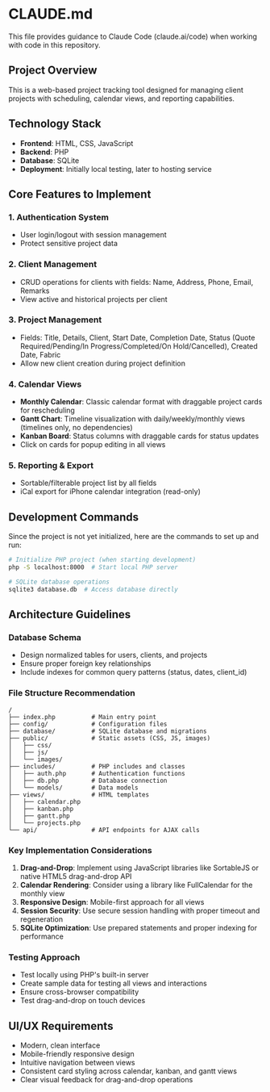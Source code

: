 # CLAUDE.md

This file provides guidance to Claude Code (claude.ai/code) when working with code in this repository.

## Project Overview

This is a web-based project tracking tool designed for managing client projects with scheduling, calendar views, and reporting capabilities.

## Technology Stack

- **Frontend**: HTML, CSS, JavaScript
- **Backend**: PHP
- **Database**: SQLite
- **Deployment**: Initially local testing, later to hosting service

## Core Features to Implement

### 1. Authentication System
- User login/logout with session management
- Protect sensitive project data

### 2. Client Management
- CRUD operations for clients with fields: Name, Address, Phone, Email, Remarks
- View active and historical projects per client

### 3. Project Management
- Fields: Title, Details, Client, Start Date, Completion Date, Status (Quote Required/Pending/In Progress/Completed/On Hold/Cancelled), Created Date, Fabric
- Allow new client creation during project definition

### 4. Calendar Views
- **Monthly Calendar**: Classic calendar format with draggable project cards for rescheduling
- **Gantt Chart**: Timeline visualization with daily/weekly/monthly views (timelines only, no dependencies)
- **Kanban Board**: Status columns with draggable cards for status updates
- Click on cards for popup editing in all views

### 5. Reporting & Export
- Sortable/filterable project list by all fields
- iCal export for iPhone calendar integration (read-only)

## Development Commands

Since the project is not yet initialized, here are the commands to set up and run:

```bash
# Initialize PHP project (when starting development)
php -S localhost:8000  # Start local PHP server

# SQLite database operations
sqlite3 database.db  # Access database directly
```

## Architecture Guidelines

### Database Schema
- Design normalized tables for users, clients, and projects
- Ensure proper foreign key relationships
- Include indexes for common query patterns (status, dates, client_id)

### File Structure Recommendation
```
/
├── index.php          # Main entry point
├── config/            # Configuration files
├── database/          # SQLite database and migrations
├── public/            # Static assets (CSS, JS, images)
│   ├── css/
│   ├── js/
│   └── images/
├── includes/          # PHP includes and classes
│   ├── auth.php       # Authentication functions
│   ├── db.php         # Database connection
│   └── models/        # Data models
├── views/             # HTML templates
│   ├── calendar.php
│   ├── kanban.php
│   ├── gantt.php
│   └── projects.php
└── api/               # API endpoints for AJAX calls
```

### Key Implementation Considerations

1. **Drag-and-Drop**: Implement using JavaScript libraries like SortableJS or native HTML5 drag-and-drop API
2. **Calendar Rendering**: Consider using a library like FullCalendar for the monthly view
3. **Responsive Design**: Mobile-first approach for all views
4. **Session Security**: Use secure session handling with proper timeout and regeneration
5. **SQLite Optimization**: Use prepared statements and proper indexing for performance

### Testing Approach

- Test locally using PHP's built-in server
- Create sample data for testing all views and interactions
- Ensure cross-browser compatibility
- Test drag-and-drop on touch devices

## UI/UX Requirements

- Modern, clean interface
- Mobile-friendly responsive design
- Intuitive navigation between views
- Consistent card styling across calendar, kanban, and gantt views
- Clear visual feedback for drag-and-drop operations
